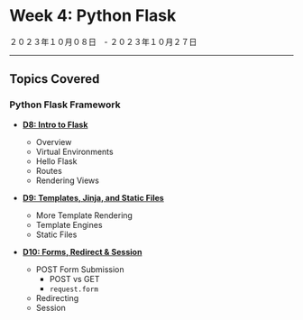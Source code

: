 # Week 4: Python Flask

２０２３年１０月０８日　- ２０２３年１０月２７日

---

## Topics Covered

### **Python Flask Framework**

- **[D8: Intro to Flask](Lecture-Code/D8-Intro_to_Flask/)**
    - Overview
    - Virtual Environments
    - Hello Flask
    - Routes
    - Rendering Views

- **[D9: Templates, Jinja, and Static Files](Lecture-Code/D9-Templates_Jinja_and_Static_Files/)**
    - More Template Rendering
    - Template Engines
    - Static Files


- **[D10: Forms, Redirect & Session](Lecture-Code/D10-Forms_Redirect_and_Session/)**
    - POST Form Submission
        - POST vs GET
        - `request.form`
    - Redirecting
    - Session